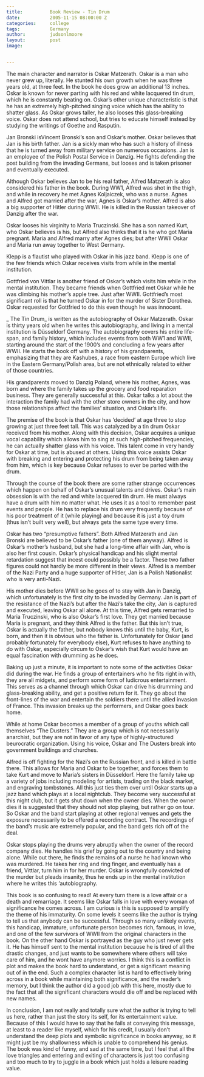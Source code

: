 ```yaml
---
title:			Book Review - Tin Drum
date:			2005-11-15 08:00:00 Z
categories:		college
tags:			Germany
author:			judsonlmoore
layout:			post
image:			


---
```


The main character and narrator is Oskar Matzerath. Oskar is a man who never grew up, literally. He stunted his own growth when he was three years old, at three feet. In the book he does grow an additional 13 inches. Oskar is known for never parting with his red and white lacquered tin drum, which he is constantly beating on. Oskar’s other unique characteristic is that he has an extremely high-pitched singing voice which has the ability to shatter glass. As Oskar grows taller, he also looses this glass-breaking voice. Oskar does not attend school, but tries to educate himself instead by studying the writings of Goethe and Rasputin.

Jan Bronski isVincent Bronski’s son and Oskar’s mother. Oskar believes that Jan is his birth father. Jan is a sickly man who has such a history of illness that he is turned away from military service on numerous occasions. Jan is an employee of the Polish Postal Service in Danzig. He fights defending the post building from the invading Germans, but looses and is taken prisoner and eventually executed.

Although Oskar believes Jan to be his real father, Alfred Matzerath is also considered his father in the book. During WW1, Alfred was shot in the thigh, and while in recovery he met Agnes Koljaiczek, who was a nurse. Agnes and Alfred got married after the war, Agnes is Oskar’s mother. Alfred is also a big supporter of Hitler during WWII. He is killed in the Russian takeover of Danzig after the war.

Oskar looses his virginity to Maria Truczinski. She has a son named Kurt, who Oskar believes is his, but Alfred also thinks that it is he who got Maria pregnant. Maria and Alfred marry after Agnes dies; but after WWII Oskar and Maria run away together to West Germany.

Klepp is a flautist who played with Oskar in his jazz band. Klepp is one of the few friends which Oskar receives visits from while in the mental institution.

Gottfried von Vittlar is another friend of Oskar’s which visits him while in the mental institution. They became friends when Gottfried met Oskar while he was climbing his mother’s apple tree. Just after WWII. Gottfried’s most significant roll is that he turned Oskar in for the murder of Sister Dorothea. Oskar requested for Gottfried to do this even though he was innocent.

_ The Tin Drum_ is written as the autobiography of Oskar Matzerath. Oskar is thirty years old when he writes this autobiography, and living in a mental institution is Düsseldorf Germany. The autobiography covers his entire life-span, and family history, which includes events from both WW1 and WWII, starting around the start of the 1900’s and concluding a few years after WWII. He starts the book off with a history of his grandparents, emphasizing that they are Kashubes, a race from eastern Europe which live in the Eastern Germany/Polish area, but are not ethnically related to either of those countries.

His grandparents moved to Danzig Poland, where his mother, Agnes, was born and where the family takes up the grocery and food reparation business. They are generally successful at this. Oskar talks a lot about the interaction the family had with the other store owners in the city, and how those relationships affect the families’ situation, and Oskar’s life.

The premise of the book is that Oskar has ‘decided’ at age three to stop growing at just three feet tall. This was catalyzed by a tin drum Oskar received from his mother. Along with this decision, Oskar acquires a unique vocal capability which allows him to sing at such high-pitched frequencies, he can actually shatter glass with his voice. This talent come in very handy for Oskar at time, but is abused at others. Using this voice assists Oskar with breaking and entering and protecting his drum from being taken away from him, which is key because Oskar refuses to ever be parted with the drum.

Through the course of the book there are some rather strange occurrences which happen on behalf of Oskar’s unusual talents and drives. Oskar’s main obsession is with the red and white lacquered tin drum. He must always have a drum with him no matter what. He uses it as a tool to remember past events and people. He has to replace his drum very frequently because of his poor treatment of it (while playing) and because it is just a toy drum (thus isn’t built very well), but always gets the same type every time.

Oskar has two “presumptive fathers”. Both Alfred Matzerath and Jan Bronski are believed to be Oskar’s father (one of them anyway). Alfred is Oskar’s mother’s husband, but she had a long-time affair with Jan, who is also her first cousin. Oskar’s physical handicap and his slight mental retardation suggest that incest could possibly be a factor. These two father figures could not hardly be more different in their views. Alfred is a member of the Nazi Party and a huge supporter of Hitler, Jan is a Polish Nationalist who is very anti-Nazi.

His mother dies before WWII so he goes of to stay with Jan in Danzig, which unfortunately is the first city to be invaded by Germany. Jan is part of the resistance of the Nazi’s but after the Nazi’s take the city, Jan is captured and executed, leaving Oskar all alone. At this time, Alfred gets remarried to Maria Truczinski, who is also Oskar’s first love. They get married because Maria is pregnant, and they think Alfred is the father. But this isn’t true, Oskar is actually the father, but nobody knows this until the baby, Kurt, is born, and then it is obvious who the father is. Unfortunately for Oskar (and probably fortunately for everybody else), Kurt refuses to have anything to do with Oskar, especially circum to Oskar’s wish that Kurt would have an equal fascination with drumming as he does.

Baking up just a minute, it is important to note some of the activities Oskar did during the war. He finds a group of entertainers who he fits right in with, they are all midgets, and perform some form of ludicrous entertainment. This serves as a channel through which Oskar can drive his drumming and glass-breaking ability, and get a positive return for it. They go about the front-lines of the war and entertain the soldiers there until the allied invasion of France. This invasion breaks up the performers, and Oskar goes back home.

While at home Oskar becomes a member of a group of youths which call themselves “The Dusters.” They are a group which is not necessarily anarchist, but they are not in favor of any type of highly-structured beurocratic organization. Using his voice, Oskar and The Dusters break into government buildings and churches.

Alfred is off fighting for the Nazi’s on the Russian front, and is killed in battle there. This allows for Maria and Oskar to be together, and forces them to take Kurt and move to Maria’s sisters in Düsseldorf. Here the family take up a variety of jobs including modeling for artists, trading on the black market, and engraving tombstones. All this just ties them over until Oskar starts up a jazz band which plays at a local nightclub. They become very successful at this night club, but it gets shut down when the owner dies. When the owner dies it is suggested that they should not stop playing, but rather go on tour. So Oskar and the band start playing at other regional venues and gets the exposure necessarily to be offered a recording contract. The recordings of the band’s music are extremely popular, and the band gets rich off of the deal.

Oskar stops playing the drums very abruptly when the owner of the record company dies. He handles his grief by going out to the country and being alone. While out there, he finds the remains of a nurse he had known who was murdered. He takes her ring and ring finger, and eventually has a friend, Vittlar, turn him in for her murder. Oskar is wrongfully convicted of the murder but pleads insanity, thus he ends up in the mental institution where he writes this ‘autobiography.

This book is so confusing to read! At every turn there is a love affair or a death and remarriage. It seems like Oskar falls in love with every woman of significance he comes across. I am curious is this is supposed to amplify the theme of his immaturity. On some levels it seems like the author is trying to tell us that anybody can be successful. Through so many unlikely events, this handicap, immature, unfortunate person becomes rich, famous, in love, and one of the few survivors of WWII from the original characters in the book. On the other hand Oskar is portrayed as the guy who just never gets it. He has himself sent to the mental institution because he is tired of all the drastic changes, and just wants to be somewhere where others will take care of him, and he wont have anymore worries. I think this is a conflict in plot and makes the book hard to understand, or get a significant meaning out of in the end. Such a complex character list is hard to effectively bring across in a book while maintaining both significance, and the reader’s memory, but I think the author did a good job with this here, mostly due to the fact that all the significant characters would die off and be replaced with new names.

In conclusion, I am not really and totally sure what the author is trying to tell us here, rather than just the story its self, for its entertainment value. Because of this I would have to say that he fails at conveying this message, at least to a reader like myself, which for his credit, I usually don’t understand the deep plots and symbolic significance in books anyway, so it might just be my shallowness which is unable to comprehend his genius. The book was kind of funny, and sad at the same time, but I feel that all the love triangles and entering and exiting of characters is just too confusing and too much to try to juggle in a book which just holds a leisure reading value.

